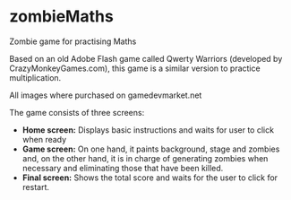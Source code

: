# zombieMaths
Zombie game for practising Maths

Based on an old Adobe Flash game called Qwerty Warriors (developed by CrazyMonkeyGames.com), this game is a similar version to practice multiplication.

All images where purchased on gamedevmarket.net

The game consists of three screens:

 - **Home screen:**
Displays basic instructions and waits for user to click when ready
 - **Game screen:**
On one hand, it paints background, stage and zombies and, on the other hand, it is in charge of generating zombies when necessary and eliminating those that have been killed.
 - **Final screen:**
Shows the total score and waits for the user to click for restart.
